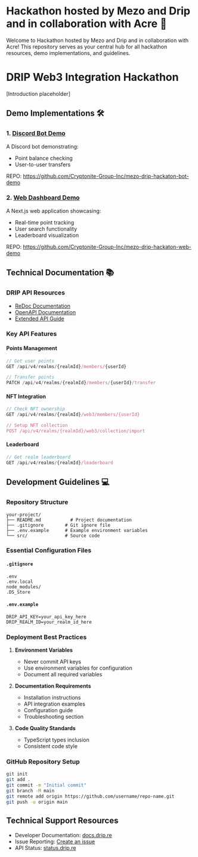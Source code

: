 # Hackathon hosted by Mezo and Drip and in collaboration with Acre 🚀

Welcome to Hackathon hosted by Mezo and Drip and in collaboration with Acre! This repository serves as your central hub for all hackathon resources, demo implementations, and guidelines.

# DRIP Web3 Integration Hackathon

[Introduction placeholder]

## Demo Implementations 🛠️

### 1. [Discord Bot Demo](./discord-bot-demo)
A Discord bot demonstrating:
- Point balance checking
- User-to-user transfers

REPO: https://github.com/Cryptonite-Group-Inc/mezo-drip-hackaton-bot-demo

### 2. [Web Dashboard Demo](./web-dashboard-demo)
A Next.js web application showcasing:
- Real-time point tracking
- User search functionality
- Leaderboard visualization

REPO: https://github.com/Cryptonite-Group-Inc/mezo-drip-hackaton-web-demo

## Technical Documentation 📚

### DRIP API Resources
- [ReDoc Documentation](https://api.drip.re/redocs)
- [OpenAPI Documentation](https://api.drip.re/docs)
- [Extended API Guide](https://docs.drip.re/api/extended-api)

### Key API Features

#### Points Management
```typescript
// Get user points
GET /api/v4/realms/{realmId}/members/{userId}

// Transfer points
PATCH /api/v4/realms/{realmId}/members/{userId}/transfer
```

#### NFT Integration
```typescript
// Check NFT ownership
GET /api/v4/realms/{realmId}/web3/members/{userId}

// Setup NFT collection
POST /api/v4/realms/{realmId}/web3/collection/import
```

#### Leaderboard
```typescript
// Get realm leaderboard
GET /api/v4/realms/{realmId}/leaderboard
```

## Development Guidelines 💻

### Repository Structure
```
your-project/
├── README.md           # Project documentation
├── .gitignore        # Git ignore file
├── .env.example      # Example environment variables
└── src/              # Source code
```

### Essential Configuration Files

#### `.gitignore`
```
.env
.env.local
node_modules/
.DS_Store
```

#### `.env.example`
```
DRIP_API_KEY=your_api_key_here
DRIP_REALM_ID=your_realm_id_here
```

### Deployment Best Practices

1. **Environment Variables**
   - Never commit API keys
   - Use environment variables for configuration
   - Document all required variables

2. **Documentation Requirements**
   - Installation instructions
   - API integration examples
   - Configuration guide
   - Troubleshooting section

3. **Code Quality Standards**
   - TypeScript types inclusion
   - Consistent code style

### GitHub Repository Setup
```bash
git init
git add .
git commit -m "Initial commit"
git branch -M main
git remote add origin https://github.com/username/repo-name.git
git push -u origin main
```

## Technical Support Resources
- Developer Documentation: [docs.drip.re](https://docs.drip.re)
- Issue Reporting: [Create an issue](https://github.com/your-org/hackathon-repo/issues)
- API Status: [status.drip.re](https://status.drip.re)
